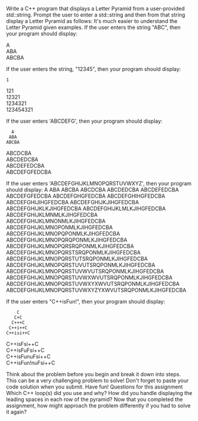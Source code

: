 Write a C++ program that displays a Letter Pyramid from a user-provided std::string.
Prompt the user to enter a std::string and then from that string display a Letter Pyramid as follows:
It's much easier to understand the Letter Pyramid given examples.
If the user enters the string "ABC", then your program should display:

  A                                                       
 ABA                                                     
ABCBA

If the user enters the string, "12345", then your program should display:

    1                                                       
   121                                                     
  12321                                                   
 1234321                                                 
123454321

If the user enters 'ABCDEFG', then your program should display:

      A                                                       
     ABA                                                     
    ABCBA                                                   
   ABCDCBA                                                
  ABCDEDCBA                                               
 ABCDEFEDCBA                                            
ABCDEFGFEDCBA

If the user enters 'ABCDEFGHIJKLMNOPQRSTUVWXYZ', then your program should display:
                         A
                        ABA
                       ABCBA
                      ABCDCBA
                     ABCDEDCBA
                    ABCDEFEDCBA
                   ABCDEFGFEDCBA
                  ABCDEFGHGFEDCBA
                 ABCDEFGHIHGFEDCBA
                ABCDEFGHIJIHGFEDCBA
               ABCDEFGHIJKJIHGFEDCBA
              ABCDEFGHIJKLKJIHGFEDCBA
             ABCDEFGHIJKLMLKJIHGFEDCBA
            ABCDEFGHIJKLMNMLKJIHGFEDCBA
           ABCDEFGHIJKLMNONMLKJIHGFEDCBA
          ABCDEFGHIJKLMNOPONMLKJIHGFEDCBA
         ABCDEFGHIJKLMNOPQPONMLKJIHGFEDCBA
        ABCDEFGHIJKLMNOPQRQPONMLKJIHGFEDCBA
       ABCDEFGHIJKLMNOPQRSRQPONMLKJIHGFEDCBA
      ABCDEFGHIJKLMNOPQRSTSRQPONMLKJIHGFEDCBA
     ABCDEFGHIJKLMNOPQRSTUTSRQPONMLKJIHGFEDCBA
    ABCDEFGHIJKLMNOPQRSTUVUTSRQPONMLKJIHGFEDCBA
   ABCDEFGHIJKLMNOPQRSTUVWVUTSRQPONMLKJIHGFEDCBA
  ABCDEFGHIJKLMNOPQRSTUVWXWVUTSRQPONMLKJIHGFEDCBA
 ABCDEFGHIJKLMNOPQRSTUVWXYXWVUTSRQPONMLKJIHGFEDCBA
ABCDEFGHIJKLMNOPQRSTUVWXYZYXWVUTSRQPONMLKJIHGFEDCBA

If the user enters "C++isFun!", then your program should display:

        C                                                      
       C+C                                                     
      C+++C                                                    
     C++i++C                                                  
    C++isi++C                   
   C++isFsi++C                                            
  C++isFuFsi++C                                          
 C++isFunuFsi++C                                        
C++isFun!nuFsi++C

Think about the problem before you begin and break it down into steps.
This can be a very challenging problem to solve!
Don't forget to paste your code solution when you submit.
Have fun!
Questions for this assignment
Which C++ loop(s) did you use and why?
How did you handle displaying the leading spaces in each row of the pyramid?
Now that you completed the assignment, how might approach the problem differently if you had to solve it again?
